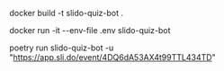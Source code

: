 docker build -t slido-quiz-bot .

docker run -it --env-file .env slido-quiz-bot

poetry run slido-quiz-bot -u "https://app.sli.do/event/4DQ6dA53AX4t99TTL434TD"
